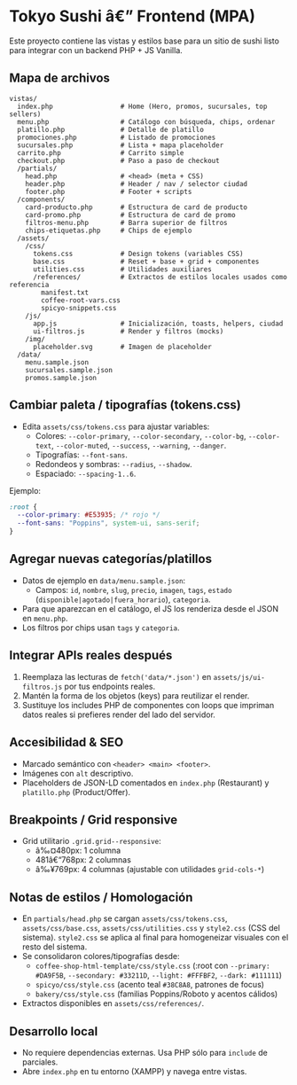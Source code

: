 ﻿# Tokyo Sushi â€” Frontend (MPA)

Este proyecto contiene las vistas y estilos base para un sitio de sushi listo para integrar con un backend PHP + JS Vanilla.

## Mapa de archivos

```
vistas/
  index.php                 # Home (Hero, promos, sucursales, top sellers)
  menu.php                  # Catálogo con búsqueda, chips, ordenar
  platillo.php              # Detalle de platillo
  promociones.php           # Listado de promociones
  sucursales.php            # Lista + mapa placeholder
  carrito.php               # Carrito simple
  checkout.php              # Paso a paso de checkout
  /partials/
    head.php                # <head> (meta + CSS)
    header.php              # Header / nav / selector ciudad
    footer.php              # Footer + scripts
  /components/
    card-producto.php       # Estructura de card de producto
    card-promo.php          # Estructura de card de promo
    filtros-menu.php        # Barra superior de filtros
    chips-etiquetas.php     # Chips de ejemplo
  /assets/
    /css/
      tokens.css            # Design tokens (variables CSS)
      base.css              # Reset + base + grid + componentes
      utilities.css         # Utilidades auxiliares
      /references/          # Extractos de estilos locales usados como referencia
        manifest.txt
        coffee-root-vars.css
        spicyo-snippets.css
    /js/
      app.js                # Inicialización, toasts, helpers, ciudad
      ui-filtros.js         # Render y filtros (mocks)
    /img/
      placeholder.svg       # Imagen de placeholder
  /data/
    menu.sample.json
    sucursales.sample.json
    promos.sample.json
```

## Cambiar paleta / tipografí­as (tokens.css)

- Edita `assets/css/tokens.css` para ajustar variables:
  - Colores: `--color-primary`, `--color-secondary`, `--color-bg`, `--color-text`, `--color-muted`, `--success`, `--warning`, `--danger`.
  - Tipografí­as: `--font-sans`.
  - Redondeos y sombras: `--radius`, `--shadow`.
  - Espaciado: `--spacing-1..6`.

Ejemplo:
```css
:root {
  --color-primary: #E53935; /* rojo */
  --font-sans: "Poppins", system-ui, sans-serif;
}
```

## Agregar nuevas categorí­as/platillos

- Datos de ejemplo en `data/menu.sample.json`:
  - Campos: `id`, `nombre`, `slug`, `precio`, `imagen`, `tags`, `estado` (`disponible|agotado|fuera_horario`), `categoria`.
- Para que aparezcan en el catálogo, el JS los renderiza desde el JSON en `menu.php`.
- Los filtros por chips usan `tags` y `categoria`.

## Integrar APIs reales después

1. Reemplaza las lecturas de `fetch('data/*.json')` en `assets/js/ui-filtros.js` por tus endpoints reales.
2. Mantén la forma de los objetos (keys) para reutilizar el render.
3. Sustituye los includes PHP de componentes con loops que impriman datos reales si prefieres render del lado del servidor.

## Accesibilidad & SEO

- Marcado semántico con `<header> <main> <footer>`.
- Imágenes con `alt` descriptivo.
- Placeholders de JSON-LD comentados en `index.php` (Restaurant) y `platillo.php` (Product/Offer).

## Breakpoints / Grid responsive

- Grid utilitario `.grid.grid--responsive`:
  - â‰¤480px: 1 columna
  - 481â€“768px: 2 columnas
  - â‰¥769px: 4 columnas (ajustable con utilidades `grid-cols-*`)

## Notas de estilos / Homologación

- En `partials/head.php` se cargan `assets/css/tokens.css`, `assets/css/base.css`, `assets/css/utilities.css` y `style2.css` (CSS del sistema). `style2.css` se aplica al final para homogeneizar visuales con el resto del sistema.
- Se consolidaron colores/tipografías desde:
  - `coffee-shop-html-template/css/style.css` (:root con `--primary: #DA9F5B`, `--secondary: #33211D`, `--light: #FFFBF2`, `--dark: #111111`)
  - `spicyo/css/style.css` (acento teal `#38C8A8`, patrones de focus)
  - `bakery/css/style.css` (familias Poppins/Roboto y acentos cálidos)
- Extractos disponibles en `assets/css/references/`.

## Desarrollo local

- No requiere dependencias externas. Usa PHP sólo para `include` de parciales.
- Abre `index.php` en tu entorno (XAMPP) y navega entre vistas.


